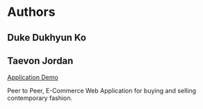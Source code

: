 # Authors

## Duke Dukhyun Ko
## Taevon Jordan

[Application Demo](https://www.youtube.com/watch?v=riDgOx5j7uk&ab_channel=TaevonJordan)

Peer to Peer, E-Commerce Web Application for buying and selling contemporary fashion.
